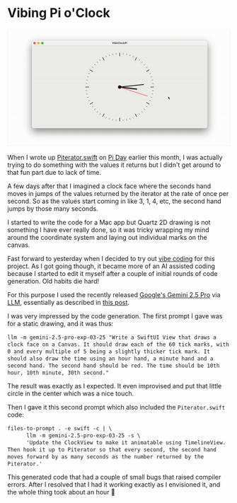 # Vibing Pi o'Clock

[![An animation of a clock face where the seconds hand is jumping by a different number of places with each passing second.](Resources/VibeClockPi.gif)](Resources/VibeClockPi.gif)

When I wrote up [Piterator.swift](https://samgrover.com/2025/03/14/yesterday-it-dawned-on-me.html) on [Pi Day](https://en.wikipedia.org/wiki/Pi_Day) earlier this month, I was actually trying to do something with the values it returns but I didn't get around to that fun part due to lack of time.

A few days after that I imagined a clock face where the seconds hand moves in jumps of the values returned by the iterator at the rate of once per second. So as the values start coming in like 3, 1, 4, etc, the second hand jumps by those many seconds.

I started to write the code for a Mac app but Quartz 2D drawing is not something I have ever really done, so it was tricky wrapping my mind around the coordinate system and laying out individual marks on the canvas.

Fast forward to yesterday when I decided to try out [vibe coding](https://simonwillison.net/2025/Mar/19/vibe-coding/) for this project. As I got going though, it became more of an AI assisted coding because I started to edit it myself after a couple of initial rounds of code generation. Old habits die hard!

For this purpose I used the recently released [Google's Gemini 2.5 Pro](https://blog.google/technology/google-deepmind/gemini-model-thinking-updates-march-2025/#gemini-2-5-thinking) via [LLM](https://llm.datasette.io/en/stable/), essentially as described in [this post](https://simonwillison.net/2025/Mar/26/notes/).

I was very impressed by the code generation. The first prompt I gave was for a static drawing, and it was thus:

```
llm -m gemini-2.5-pro-exp-03-25 "Write a SwiftUI View that draws a clock face on a Canvas. It should draw each of the 60 tick marks, with 0 and every multiple of 5 being a slightly thicker tick mark. It should also draw the time using an hour hand, a minute hand and a second hand. The second hand should be red. The time should be 10th hour, 10th minute, 30th second."
```

The result was exactly as I expected. It even improvised and put that little circle in the center which was a nice touch.

Then I gave it this second prompt which also included the `Piterator.swift` code:

```
files-to-prompt . -e swift -c | \
      llm -m gemini-2.5-pro-exp-03-25 -s \
      'Update the ClockView to make it animatable using TimelineView. Then hook it up to Piterator so that every second, the second hand moves forward by as many seconds as the number returned by the Piterator.'
```

This generated code that had a couple of small bugs that raised compiler errors. After I resolved that I had it working exactly as I envisioned it, and the whole thing took about an hour 🤯

